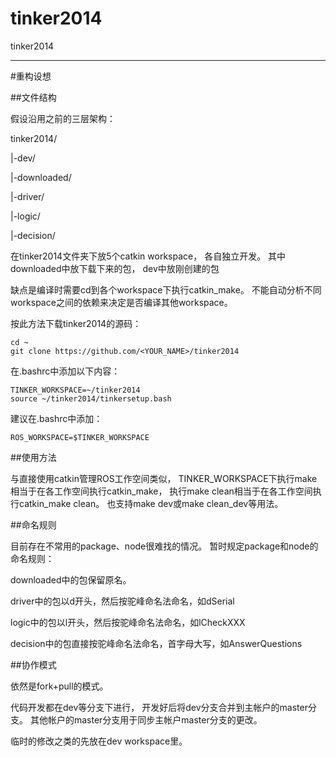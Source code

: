 tinker2014
==========

tinker2014

------

#重构设想

##文件结构

假设沿用之前的三层架构：

tinker2014/

|-dev/

|-downloaded/

|-driver/

|-logic/

|-decision/

在tinker2014文件夹下放5个catkin workspace，
各自独立开发。
其中downloaded中放下载下来的包，
dev中放刚创建的包

缺点是编译时需要cd到各个workspace下执行catkin_make。
不能自动分析不同workspace之间的依赖来决定是否编译其他workspace。

按此方法下载tinker2014的源码：

    cd ~
    git clone https://github.com/<YOUR_NAME>/tinker2014

在.bashrc中添加以下内容：

    TINKER_WORKSPACE=~/tinker2014
    source ~/tinker2014/tinkersetup.bash

建议在.bashrc中添加：

    ROS_WORKSPACE=$TINKER_WORKSPACE

##使用方法

与直接使用catkin管理ROS工作空间类似，
TINKER_WORKSPACE下执行make相当于在各工作空间执行catkin_make，
执行make clean相当于在各工作空间执行catkin_make clean。
也支持make dev或make clean_dev等用法。

##命名规则

目前存在不常用的package、node很难找的情况。
暂时规定package和node的命名规则：

downloaded中的包保留原名。

driver中的包以d开头，然后按驼峰命名法命名，如dSerial

logic中的包以l开头，然后按驼峰命名法命名，如lCheckXXX

decision中的包直接按驼峰命名法命名，首字母大写，如AnswerQuestions

##协作模式

依然是fork+pull的模式。

代码开发都在dev等分支下进行，
开发好后将dev分支合并到主帐户的master分支。
其他帐户的master分支用于同步主帐户master分支的更改。

临时的修改之类的先放在dev workspace里。
